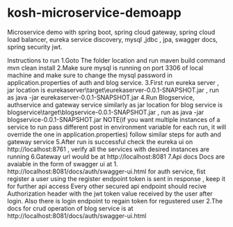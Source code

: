 # kosh-microservice-demoapp
Microservice demo with spring boot, spring cloud gateway, spring cloud load balancer, eureka service discovery, mysql ,jdbc , jpa, swagger docs, spring security jwt.


Instructions to run
1.Goto The folder location and run maven build command  mvn clean install
2.Make sure mysql is running on port 3306 of local machine and make sure to change the mysql password in application.properties of auth and blog service.
3.First run eureka server , jar location is eurekaserver\target\eurekaserver-0.0.1-SNAPSHOT.jar , run as java -jar eurekaserver-0.0.1-SNAPSHOT.jar 
4.Run Blogservice, authservice and gateway service similarly as 
   jar location for blog service is blogservice\target\blogservice-0.0.1-SNAPSHOT.jar , run as java -jar blogservice-0.0.1-SNAPSHOT.jar 
  NOTE(if you want multiple instances of a service to run pass different post in environment variable for each run, it will override the one in application.properties)
  follow similar steps for auth and gateway service
5.After run is successful check the eureka ui on http://localhost:8761  , verify all the services with desired instances are running
6.Gateway url would be at http://localhost:8081
7.Api docs
   Docs are avaiable in the form of swagger ui at
   1.
   http://localhost:8081/docs/auth/swagger-ui.html for auth service, fist register a user using the register endpoint token is sent in response , keep it for further api access
   Every other secured api endpoint should recive Authorization header with the jwt token value received by the user after login.
   Also there is login endpoint to regain token for regustered user
   2.The docs for crud operation of blog service is at 
    http://localhost:8081/docs/auth/swagger-ui.html
    
    
    
   
   
